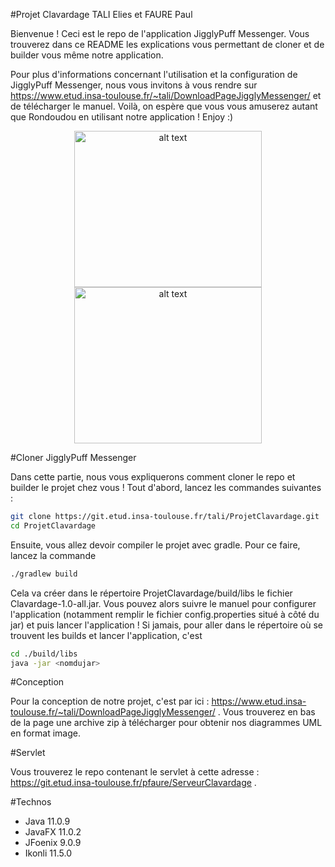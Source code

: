 #Projet Clavardage TALI Elies et FAURE Paul

Bienvenue ! Ceci est le repo de l'application JigglyPuff Messenger. Vous trouverez dans ce README les explications vous permettant de cloner et de builder vous même notre application.

Pour plus d'informations concernant l'utilisation et la configuration de JigglyPuff Messenger, nous vous invitons à vous rendre sur https://www.etud.insa-toulouse.fr/~tali/DownloadPageJigglyMessenger/ et de télécharger le manuel. Voilà, on espère que vous vous amuserez autant que Rondoudou en utilisant notre application ! Enjoy :)


<p style="text-align:center">
<img src="https://i.pinimg.com/originals/89/75/c3/8975c3e90d96605cba7e9ec80c4a6c3f.gif" alt="alt text" width="300" height="250">
<img src="https://www.etud.insa-toulouse.fr/~tali/imgs/chat.jpg" alt="alt text" width="300" height="250">
</p>

#Cloner JigglyPuff Messenger

Dans cette partie, nous vous expliquerons comment cloner le repo et builder le projet chez vous ! Tout d'abord, lancez les commandes suivantes : 

```bash
git clone https://git.etud.insa-toulouse.fr/tali/ProjetClavardage.git
cd ProjetClavardage
```

Ensuite, vous allez devoir compiler le projet avec gradle. Pour ce faire, lancez la commande 

```bash
./gradlew build
```
Cela va créer dans le répertoire ProjetClavardage/build/libs le fichier Clavardage-1.0-all.jar. Vous pouvez alors suivre le manuel pour configurer l'application (notamment remplir le fichier config.properties situé à côté du jar) et puis lancer l'application ! Si jamais, pour aller dans le répertoire où se trouvent les builds et lancer l'application, c'est 

```bash
cd ./build/libs
java -jar <nomdujar>
```

#Conception

Pour la conception de notre projet, c'est par ici : https://www.etud.insa-toulouse.fr/~tali/DownloadPageJigglyMessenger/ . Vous trouverez en bas de la page une archive zip à télécharger pour obtenir nos diagrammes UML en format image.

#Servlet

Vous trouverez le repo contenant le servlet à cette adresse : https://git.etud.insa-toulouse.fr/pfaure/ServeurClavardage .

#Technos

- Java 11.0.9
- JavaFX 11.0.2
- JFoenix 9.0.9
- Ikonli 11.5.0
